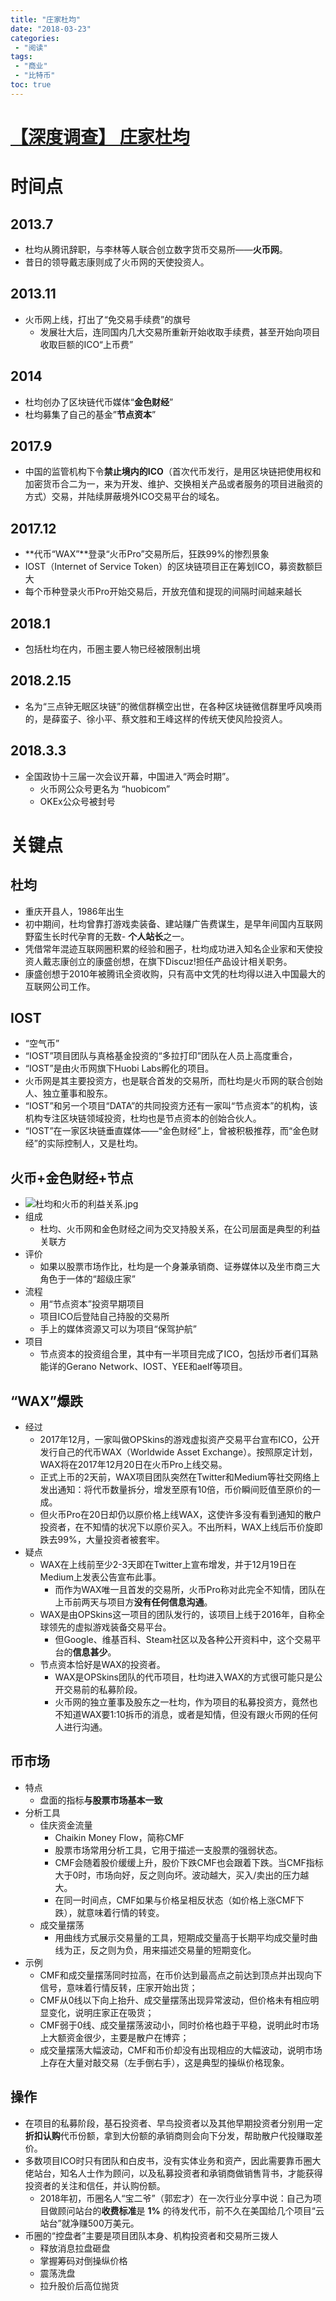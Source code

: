 ```yaml
---
title: "庄家杜均"
date: "2018-03-23"
categories:
 - "阅读"
tags:
 - "商业"
 - "比特币"
toc: true
---
```



# [【深度调查】 庄家杜均](http://www.pingwest.com/dujun-the-banker/)

# 时间点


## 2013.7
- 杜均从腾讯辞职，与李林等人联合创立数字货币交易所——**火币网**。
- 昔日的领导戴志康则成了火币网的天使投资人。

## 2013.11
- 火币网上线，打出了“免交易手续费”的旗号
	- 发展壮大后，连同国内几大交易所重新开始收取手续费，甚至开始向项目收取巨额的ICO“上币费”

## 2014
- 杜均创办了区块链代币媒体“**金色财经**”
- 杜均募集了自己的基金”**节点资本**”

## 2017.9
- 中国的监管机构下令**禁止境内的ICO**（首次代币发行，是用区块链把使用权和加密货币合二为一，来为开发、维护、交换相关产品或者服务的项目进融资的方式）交易，并陆续屏蔽境外ICO交易平台的域名。

## 2017.12
- **代币“WAX”**登录“火币Pro”交易所后，狂跌99%的惨烈景象
- IOST（Internet of Service Token）的区块链项目正在筹划ICO，募资数额巨大
- 每个币种登录火币Pro开始交易后，开放充值和提现的间隔时间越来越长

## 2018.1
- 包括杜均在内，币圈主要人物已经被限制出境

## 2018.2.15
- 名为“三点钟无眠区块链”的微信群横空出世，在各种区块链微信群里呼风唤雨的，是薛蛮子、徐小平、蔡文胜和王峰这样的传统天使风险投资人。

## 2018.3.3
- 全国政协十三届一次会议开幕，中国进入“两会时期”。
	- 火币网公众号更名为 “huobicom”
	- OKEx公众号被封号

# 关键点

## 杜均
- 重庆开县人，1986年出生
- 初中期间，杜均曾靠打游戏卖装备、建站赚广告费谋生，是早年间国内互联网野蛮生长时代孕育的无数- **个人站长**之一。
- 凭借常年混迹互联网圈积累的经验和圈子，杜均成功进入知名企业家和天使投资人戴志康创立的康盛创想，在旗下Discuz!担任产品设计相关职务。
- 康盛创想于2010年被腾讯全资收购，只有高中文凭的杜均得以进入中国最大的互联网公司工作。

## IOST
- “空气币”
- “IOST”项目团队与真格基金投资的“多拉打印”团队在人员上高度重合，
- “IOST”是由火币网旗下Huobi Labs孵化的项目。
- 火币网是其主要投资方，也是联合首发的交易所，而杜均是火币网的联合创始人、独立董事和股东。
- “IOST”和另一个项目“DATA”的共同投资方还有一家叫“节点资本”的机构，该机构专注区块链领域投资，杜均也是节点资本的创始合伙人。
- “IOST”在一家区块链垂直媒体——“金色财经”上，曾被积极推荐，而“金色财经”的实际控制人，又是杜均。

## 火币+金色财经+节点
- ![杜均和火币的利益关系.jpg](http://doc.yqjdcyy.com/fd677517-2e87-4f13-84d8-0ddce1e18ca2.jpg)
- 组成
	- 杜均、火币网和金色财经之间为交叉持股关系，在公司层面是典型的利益关联方
- 评价
	- 如果以股票市场作比，杜均是一个身兼承销商、证券媒体以及坐市商三大角色于一体的“超级庄家”
- 流程
	- 用“节点资本”投资早期项目
	- 项目ICO后登陆自己持股的交易所
	- 手上的媒体资源又可以为项目“保驾护航”
- 项目
	- 节点资本的投资组合里，其中有一半项目完成了ICO，包括炒币者们耳熟能详的Gerano Network、IOST、YEE和aelf等项目。


## “WAX”爆跌
- 经过
	- 2017年12月，一家叫做OPSkins的游戏虚拟资产交易平台宣布ICO，公开发行自己的代币WAX（Worldwide Asset Exchange）。按照原定计划，WAX将在2017年12月20日在火币Pro上线交易。
	- 正式上币的2天前，WAX项目团队突然在Twitter和Medium等社交网络上发出通知：将代币数量拆分，增发至原有10倍，币价瞬间贬值至原价的一成。
	- 但火币Pro在20日却仍以原价格上线WAX，这使许多没有看到通知的散户投资者，在不知情的状况下以原价买入。不出所料，WAX上线后币价旋即跌去99%，大量投资者被套牢。
- 疑点
	- WAX在上线前至少2-3天即在Twitter上宣布增发，并于12月19日在Medium上发表公告宣布此事。
		- 而作为WAX唯一且首发的交易所，火币Pro称对此完全不知情，团队在上币前两天与项目方**没有任何信息沟通**。
	- WAX是由OPSkins这一项目的团队发行的，该项目上线于2016年，自称全球领先的虚拟游戏装备交易平台。
		- 但Google、维基百科、Steam社区以及各种公开资料中，这个交易平台的**信息甚少**。
	- 节点资本恰好是WAX的投资者。
		- WAX是OPSkins团队的代币项目，杜均进入WAX的方式很可能只是公开交易前的私募阶段。
		- 火币网的独立董事及股东之一杜均，作为项目的私募投资方，竟然也不知道WAX要1:10拆币的消息，或者是知情，但没有跟火币网的任何人进行沟通。

## 币市场
- 特点
	- 盘面的指标**与股票市场基本一致**
- 分析工具
	- 佳庆资金流量
		- Chaikin Money Flow，简称CMF
		- 股票市场常用分析工具，它用于描述一支股票的强弱状态。
		- CMF会随着股价缓缓上升，股价下跌CMF也会跟着下跌。当CMF指标大于0时，市场向好，反之则向坏。波动越大，买入/卖出的压力越大。
		- 在同一时间点，CMF如果与价格呈相反状态（如价格上涨CMF下跌），就意味着行情的转变。
	- 成交量摆荡
		- 用曲线方式展示交易量的工具，短期成交量高于长期平均成交量时曲线为正，反之则为负，用来描述交易量的短期变化。
- 示例
	- CMF和成交量摆荡同时拉高，在币价达到最高点之前达到顶点并出现向下信号，意味着行情反转，庄家开始出货；		
	- CMF从0线以下向上抬升、成交量摆荡出现异常波动，但价格未有相应明显变化，说明庄家正在吸货；
	- CMF弱于0线、成交量摆荡波动小，同时价格也趋于平稳，说明此时市场上大额资金很少，主要是散户在博弈；
	- 成交量摆荡大幅波动，CMF和币价却没有出现相应的大幅波动，说明市场上存在大量对敲交易（左手倒右手），这是典型的操纵价格现象。

## 操作
- 在项目的私募阶段，基石投资者、早鸟投资者以及其他早期投资者分别用一定**折扣认购**代币份额，拿到大份额的承销商则会向下分发，帮助散户代投赚取差价。	
- 多数项目ICO时只有团队和白皮书，没有实体业务和资产，因此需要靠币圈大佬站台，知名人士作为顾问，以及私募投资者和承销商做销售背书，才能获得投资者的关注和信任，并认购份额。
	- 2018年初，币圈名人“宝二爷”（郭宏才）在一次行业分享中说：自己为项目做顾问站台的**收费标准**是 **1%** 的待发代币，前不久在美国给几个项目“云站台”就净赚500万美元。
- 币圈的“控盘者”主要是项目团队本身、机构投资者和交易所三拨人
	- 释放消息拉盘砸盘
	- 掌握筹码对倒操纵价格
	- 震荡洗盘
	- 拉升股价后高位抛货